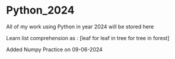 # Python_2024
All of my work using Python in year 2024 will be stored here

Learn list comprehension as : [leaf for leaf in tree for tree in forest]

Added Numpy Practice on 09-06-2024
